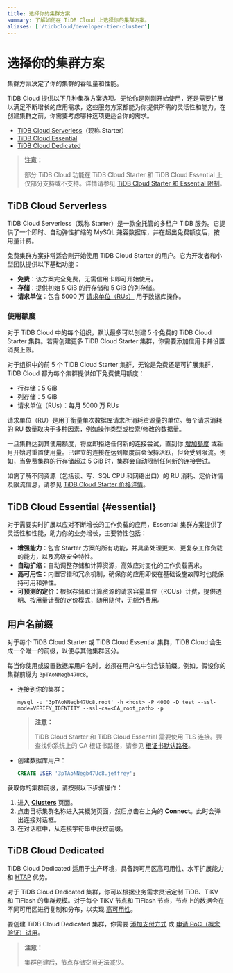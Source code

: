 ```yaml
---
title: 选择你的集群方案
summary: 了解如何在 TiDB Cloud 上选择你的集群方案。
aliases: ['/tidbcloud/developer-tier-cluster']
---
```


# 选择你的集群方案

集群方案决定了你的集群的吞吐量和性能。

TiDB Cloud 提供以下几种集群方案选项。无论你是刚刚开始使用，还是需要扩展以满足不断增长的应用需求，这些服务方案都能为你提供所需的灵活性和能力。在创建集群之前，你需要考虑哪种选项更适合你的需求。

- [TiDB Cloud Serverless](#tidb-cloud-serverless)（现称 Starter）
- [TiDB Cloud Essential](#essential)
- [TiDB Cloud Dedicated](#tidb-cloud-dedicated)

> **注意：**
>
> 部分 TiDB Cloud 功能在 TiDB Cloud Starter 和 TiDB Cloud Essential 上仅部分支持或不支持。详情请参见 [TiDB Cloud Starter 和 Essential 限制](/tidb-cloud/serverless-limitations.md)。

## TiDB Cloud Serverless

TiDB Cloud Serverless（现称 Starter）是一款全托管的多租户 TiDB 服务。它提供了一个即时、自动弹性扩缩的 MySQL 兼容数据库，并在超出免费额度后，按用量计费。

免费集群方案非常适合刚开始使用 TiDB Cloud Starter 的用户。它为开发者和小型团队提供以下基础功能：

- **免费**：该方案完全免费，无需信用卡即可开始使用。
- **存储**：提供初始 5 GiB 的行存储和 5 GiB 的列存储。
- **请求单位**：包含 5000 万 [请求单位（RUs）](/tidb-cloud/tidb-cloud-glossary.md#request-unit) 用于数据库操作。

### 使用额度

对于 TiDB Cloud 中的每个组织，默认最多可以创建 5 个免费的 TiDB Cloud Starter 集群。若需创建更多 TiDB Cloud Starter 集群，你需要添加信用卡并设置消费上限。

对于组织中的前 5 个 TiDB Cloud Starter 集群，无论是免费还是可扩展集群，TiDB Cloud 都为每个集群提供如下免费使用额度：

- 行存储：5 GiB
- 列存储：5 GiB
- 请求单位（RUs）：每月 5000 万 RUs

请求单位（RU）是用于衡量单次数据库请求所消耗资源量的单位。每个请求消耗的 RU 数量取决于多种因素，例如操作类型或检索/修改的数据量。

一旦集群达到其使用额度，将立即拒绝任何新的连接尝试，直到你 [增加额度](/tidb-cloud/manage-serverless-spend-limit.md#update-spending-limit) 或新月开始时重置使用量。已建立的连接在达到额度前会保持活跃，但会受到限流。例如，当免费集群的行存储超过 5 GiB 时，集群会自动限制任何新的连接尝试。

如需了解不同资源（包括读、写、SQL CPU 和网络出口）的 RU 消耗、定价详情及限流信息，请参见 [TiDB Cloud Starter 价格详情](https://www.pingcap.com/tidb-cloud-serverless-pricing-details)。

## TiDB Cloud Essential {#essential}

对于需要实时扩展以应对不断增长的工作负载的应用，Essential 集群方案提供了灵活性和性能，助力你的业务增长，主要特性包括：

- **增强能力**：包含 Starter 方案的所有功能，并具备处理更大、更复杂工作负载的能力，以及高级安全特性。
- **自动扩缩**：自动调整存储和计算资源，高效应对变化的工作负载需求。
- **高可用性**：内置容错和冗余机制，确保你的应用即使在基础设施故障时也能保持可用和弹性。
- **可预测的定价**：根据存储和计算资源的请求容量单位（RCUs）计费，提供透明、按用量计费的定价模式，随用随付，无额外费用。

## 用户名前缀

<!--重要提示：不要修改本节名称“User name prefix”，因为 TiDB 后端错误信息会引用此节。-->

对于每个 TiDB Cloud Starter 或 TiDB Cloud Essential 集群，TiDB Cloud 会生成一个唯一的前缀，以便与其他集群区分。

每当你使用或设置数据库用户名时，必须在用户名中包含该前缀。例如，假设你的集群前缀为 `3pTAoNNegb47Uc8`。

- 连接到你的集群：

    ```shell
    mysql -u '3pTAoNNegb47Uc8.root' -h <host> -P 4000 -D test --ssl-mode=VERIFY_IDENTITY --ssl-ca=<CA_root_path> -p
    ```

    > **注意：**
    >
    > TiDB Cloud Starter 和 TiDB Cloud Essential 需要使用 TLS 连接。要查找你系统上的 CA 根证书路径，请参见 [根证书默认路径](/tidb-cloud/secure-connections-to-serverless-clusters.md#root-certificate-default-path)。

- 创建数据库用户：

    ```sql
    CREATE USER '3pTAoNNegb47Uc8.jeffrey';
    ```

获取你的集群前缀，请按照以下步骤操作：

1. 进入 [**Clusters**](https://tidbcloud.com/project/clusters) 页面。
2. 点击目标集群名称进入其概览页面，然后点击右上角的 **Connect**。此时会弹出连接对话框。
3. 在对话框中，从连接字符串中获取前缀。

## TiDB Cloud Dedicated

TiDB Cloud Dedicated 适用于生产环境，具备跨可用区高可用性、水平扩展能力和 [HTAP](https://en.wikipedia.org/wiki/Hybrid_transactional/analytical_processing) 优势。

对于 TiDB Cloud Dedicated 集群，你可以根据业务需求灵活定制 TiDB、TiKV 和 TiFlash 的集群规模。对于每个 TiKV 节点和 TiFlash 节点，节点上的数据会在不同可用区进行复制和分布，以实现 [高可用性](/tidb-cloud/high-availability-with-multi-az.md)。

要创建 TiDB Cloud Dedicated 集群，你需要 [添加支付方式](/tidb-cloud/tidb-cloud-billing.md#payment-method) 或 [申请 PoC（概念验证）试用](/tidb-cloud/tidb-cloud-poc.md)。

> **注意：**
>
> 集群创建后，节点存储空间无法减少。